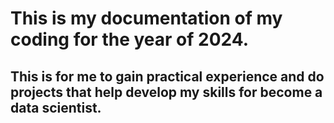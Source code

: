 # This is my documentation of my coding for the year of 2024.
## This is for me to gain practical experience and do projects that help develop my skills for become a data scientist.
